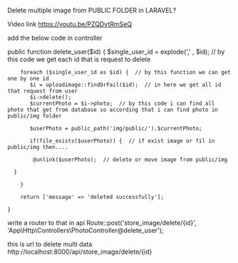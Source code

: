 
Delete multiple image  from PUBLIC FOLDER in LARAVEL?

Video link
https://youtu.be/PZQDvtRmSeQ

add the below code in controller

  public function delete_user($id)
    {
       $single_user_id = explode(',' , $id);          //  by this code we get each id that is request to delete
      

 

        foreach ($single_user_id as $id) {  // by this function we can get one by one id 
           $i = uploadimage::findOrFail($id);  // in here we get all id that request from user
           $i->delete();
           $currentPhoto = $i->photo;  // by this code i can find all photo that get from database so according that i can find photo in public/img folder

           $userPhoto = public_path('img/public/').$currentPhoto; 

           if(file_exists($userPhoto)) {  // if exist image or fil in public/img then....

            @unlink($userPhoto);  // delete or move image from public/img
              
      }

        }
        
        return ['message' => 'deleted successfully'];

    }
	
write a router to that in api
Route::post('store_image/delete/{id}', 'App\Http\Controllers\PhotoController@delete_user');	

this is url to delete multi data
http://localhost:8000/api/store_image/delete/{id}	
	

